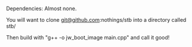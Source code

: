 Dependencies: Almost none.

You will want to clone git@github.com:nothings/stb into a directory called stb/

Then build with "g++ -o jw_boot_image main.cpp" and call it good!


